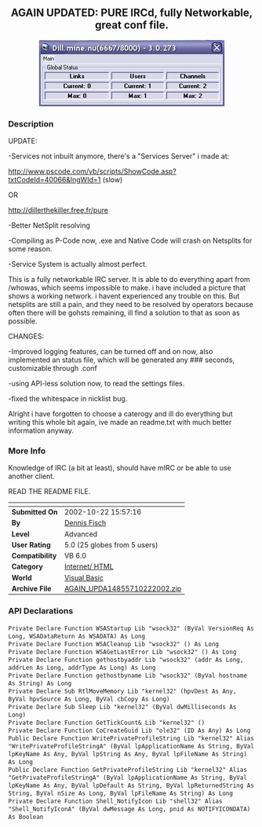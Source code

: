 ﻿<div align="center">

## AGAIN UPDATED: PURE IRCd, fully Networkable, great conf file\.

<img src="PIC20021015162479391.jpg">
</div>

### Description

UPDATE:

-Services not inbuilt anymore, there's a "Services Server" i made at:

http://www.pscode.com/vb/scripts/ShowCode.asp?txtCodeId=40066&lngWId=1 (slow)

OR

http://dillerthekiller.free.fr/pure

-Better NetSplit resolving

-Compiling as P-Code now, .exe and Native Code will crash on Netsplits for some reason.

-Service System is actually almost perfect.

This is a fully networkable IRC server. It is able to do everything apart from /whowas, which seems impossible to make. i have included a picture that shows a working network. i havent experienced any trouble on this. But netsplits are still a pain, and they need to be resolved by operators because often there will be gohsts remaining, ill find a solution to that as soon as possible.

CHANGES:

-Improved logging features, can be turned off and on now, also implemented an status file, which will be generated any ### seconds, customizable through .conf

-using API-less solution now, to read the settings files.

-fixed the whitespace in nicklist bug.

Alright i have forgotten to choose a caterogy and ill do everything but writing this whole bit again, ive made an readme.txt with much better information anyway.
 
### More Info
 
Knowledge of IRC (a bit at least), should have mIRC or be able to use another client.

READ THE README FILE.


<span>             |<span>
---                |---
**Submitted On**   |2002-10-22 15:57:16
**By**             |[Dennis Fisch](https://github.com/Planet-Source-Code/PSCIndex/blob/master/ByAuthor/dennis-fisch.md)
**Level**          |Advanced
**User Rating**    |5.0 (25 globes from 5 users)
**Compatibility**  |VB 6\.0
**Category**       |[Internet/ HTML](https://github.com/Planet-Source-Code/PSCIndex/blob/master/ByCategory/internet-html__1-34.md)
**World**          |[Visual Basic](https://github.com/Planet-Source-Code/PSCIndex/blob/master/ByWorld/visual-basic.md)
**Archive File**   |[AGAIN\_UPDA14855710222002\.zip](https://github.com/Planet-Source-Code/dennis-fisch-again-updated-pure-ircd-fully-networkable-great-conf-file__1-39866/archive/master.zip)

### API Declarations

```
Private Declare Function WSAStartup Lib "wsock32" (ByVal VersionReq As Long, WSADataReturn As WSADATA) As Long
Private Declare Function WSACleanup Lib "wsock32" () As Long
Private Declare Function WSAGetLastError Lib "wsock32" () As Long
Private Declare Function gethostbyaddr Lib "wsock32" (addr As Long, addrLen As Long, addrType As Long) As Long
Private Declare Function gethostbyname Lib "wsock32" (ByVal hostname As String) As Long
Private Declare Sub RtlMoveMemory Lib "kernel32" (hpvDest As Any, ByVal hpvSource As Long, ByVal cbCopy As Long)
Private Declare Sub Sleep Lib "kernel32" (ByVal dwMilliseconds As Long)
Private Declare Function GetTickCount& Lib "kernel32" ()
Private Declare Function CoCreateGuid Lib "ole32" (ID As Any) As Long
Public Declare Function WritePrivateProfileString Lib "kernel32" Alias "WritePrivateProfileStringA" (ByVal lpApplicationName As String, ByVal lpKeyName As Any, ByVal lpString As Any, ByVal lpFileName As String) As Long
Public Declare Function GetPrivateProfileString Lib "kernel32" Alias "GetPrivateProfileStringA" (ByVal lpApplicationName As String, ByVal lpKeyName As Any, ByVal lpDefault As String, ByVal lpReturnedString As String, ByVal nSize As Long, ByVal lpFileName As String) As Long
Private Declare Function Shell_NotifyIcon Lib "shell32" Alias "Shell_NotifyIconA" (ByVal dwMessage As Long, pnid As NOTIFYICONDATA) As Boolean
```





